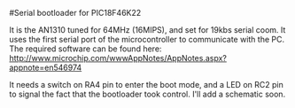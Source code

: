 #Serial bootloader for PIC18F46K22

It is the AN1310 tuned for 64MHz (16MIPS), and set for 19kbs serial coom. It uses the first 
serial port of the microcontroller to communicate with the PC. The required software can be
found here: http://www.microchip.com/wwwAppNotes/AppNotes.aspx?appnote=en546974

It needs a switch on RA4 pin to enter the boot mode, and a LED on RC2 pin to signal
the fact that the bootloader took control. I'll add a schematic soon.
